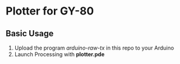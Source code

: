 Plotter for GY-80
=================

Basic Usage
-----------

1. Upload the program *arduino-raw-tx* in this repo to your Arduino
2. Launch Processing with **plotter.pde**

